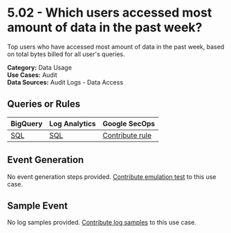 # 5.02 - Which users accessed most amount of data in the past week?
Top users who have accessed most amount of data in the past week, based on total bytes billed for all user's queries.


**Category:** Data Usage
</br>
**Use Cases:** Audit
</br>
**Data Sources:** Audit Logs - Data Access
</br>



## Queries or Rules
BigQuery | Log Analytics | Google SecOps
--- | --- | ---
[SQL](../../backends/bigquery/sql/5_02_users_who_accessed_most_amount_of_data.sql) | [SQL](../../backends/log_analytics/sql/5_02_users_who_accessed_most_amount_of_data.sql) | [Contribute rule](../../CONTRIBUTING.md)

## Event Generation
No event generation steps provided. [Contribute emulation test](../../CONTRIBUTING.md) to this use case.

## Sample Event
No log samples provided. [Contribute log samples](../../CONTRIBUTING.md) to this use case.

